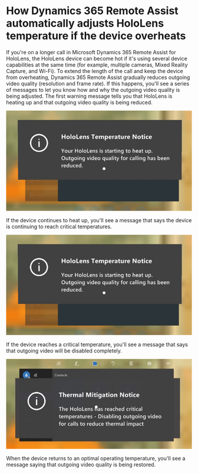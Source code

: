 
# How Dynamics 365 Remote Assist automatically adjusts HoloLens temperature if the device overheats

If you're on a longer call in Microsoft Dynamics 365 Remote Assist for HoloLens, the HoloLens device can become hot if it's using 
several device capabilities at the same time (for example, multiple cameras, Mixed Reality Capture, and Wi-Fi). To extend the length of the call and keep the device 
from overheating, Dynamics 365 Remote Assist gradually reduces outgoing video quality (resolution and frame rate). If this happens, you'll see a series of messages to let you know how and why the outgoing video quality is being adjusted. The first warning message tells you that HoloLens is heating up and that outgoing video quality is being reduced.

![Screenshot of HoloLens message showing that device is heating up.](media/hololens-thermal-warning-1.jpg "Screenshot of HoloLens message showing device is heating up")

If the device continues to heat up, you'll see a message that says the device is continuing to reach critical temperatures.

![Screenshot of HoloLens message showing that device is continuing to heat up.](media/hololens-thermal-warning-1.jpg "Screenshot of HoloLens message showing device is continuing to heat up")

If the device reaches a critical temperature, you'll see a message that says that outgoing video will be disabled completely. 

![Screenshot of HoloLens message showing device has reached critical temperature.](media/hololens-thermal-warning-3.jpg "Screenshot of HoloLens message showing device has reached critical temperature")

When the device returns to an optimal operating temperature, you'll see a message saying that outgoing video quality is being restored.

